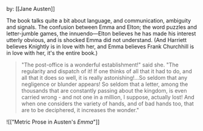 by: [[Jane Austen]]

The book talks quite a bit about language, and communication, ambiguity and signals. The confusion between Emma and Elton; the word puzzles and letter-jumble games, the innuendo—Elton believes he has made his interest utterly obvious, and is shocked Emma did not understand. (And Harriett believes Knightly is in love with her, and Emma believes Frank Churchhill is in love with her, it's the entire book.)
> "The post-office is a wonderful establishment!" said she. "The regularity and dispatch of it! If one thinks of all that it had to do, and all that it does so well, it is really astonishing!...So seldom that any negligence or blunder appears! So seldom that a letter, among the thousands that are constantly passing about the kingdom, is even carried wrong - and not one in a million, I suppose, actually lost! And when one considers the variety of hands, and of bad hands too, that are to be deciphered, it increases the wonder."

![["Metric Prose in Austen's _Emma_"]] 